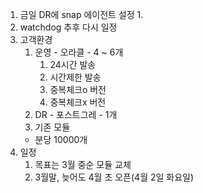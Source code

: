 1. 금일 DR에 snap 에이전트 설정
	1. 
2. watchdog 추후 다시 일정
3. 고객환경
	1. 운영 - 오라클 - 4 ~ 6개
		1. 24시간 발송
		2. 시간제한 발송
		3. 중복체크o 버전
		4. 중복체크x 버전
	2. DR  - 포스트그레 - 1개
	3. 기존 모듈 
	- 분당 10000개
1. 일정
	1. 목표는 3월 중순 모듈 교체
	2. 3월말, 늦어도 4월 초 오픈(4월 2일 화요일)